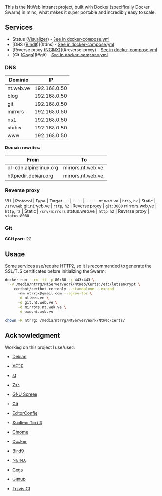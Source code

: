 This is the NtWeb intranet project, built with Docker (specifically Docker
Swarm) in mind, what makes it super portable and incredibly easy to scale.

## Services

* Status ([Visualizer][]) - [See in docker-compose.yml](docker-compose.yml#L3)
* [DNS ([Bind9][])](#dns) - [See in docker-compose.yml](docker-compose.yml#L13)
* [Reverse proxy ([NGINX][])](#reverse-proxy) - [See in docker-compose.yml](docker-compose.yml#L33)
* [Git ([Gogs][])](#git) - [See in docker-compose.yml](docker-compose.yml#L24)

### DNS

Dominio | IP
--------|---
nt.web.ve | 192.168.0.50
blog | 192.168.0.50
git | 192.168.0.50
mirrors | 192.168.0.50
ns1 | 192.168.0.50
status | 192.168.0.50
www | 192.168.0.50

**Domain rewrites:**

From | To
-----|---
dl-cdn.alpinelinux.org | mirrors.nt.web.ve.
httpredir.debian.org | mirrors.nt.web.ve.

### Reverse proxy

VH | Protocol | Type | Target
---|------|-------
nt.web.ve | `http`, `h2` | Static | `/srv/web`
git.nt.web.ve | `http`, `h2` | Reverse proxy | `git:3000`
mirrors.web.ve | `http`, `h2` | Static | `/srv/mirrors`
status.web.ve | `http`, `h2` | Reverse proxy | `status:8080`

### Git

**SSH port:** 22

## Usage

Some services use/require HTTP2, so it is recommended to generate the SSL/TLS
certificates before initializing the Swarm:

```sh
docker run --rm -it -p 80:80 -p 443:443 \
  -v /media/ntrrg/NtServer/Work/NtWeb/Certs:/etc/letsencrypt \
    certbot/certbot certonly --standalone --expand
      -nm ntrrgx@gmail.com --agree-tos \
      -d nt.web.ve \
      -d git.nt.web.ve \
      -d mirrors.nt.web.ve \
      -d www.nt.web.ve
```

```sh
chown -R ntrrg: /media/ntrrg/NtServer/Work/NtWeb/Certs/
```

## Acknowledgment

Working on this project I use/used:

* [Debian](https://www.debian.org/)

* [XFCE](https://xfce.org/)

* [st](https://st.suckless.org/)

* [Zsh](http://www.zsh.org/)

* [GNU Screen](https://www.gnu.org/software/screen)

* [Git](https://git-scm.com/)

* [EditorConfig](http://editorconfig.org/)

* [Sublime Text 3](https://www.sublimetext.com/3)

* [Chrome](https://www.google.com/chrome/browser/desktop/index.html)

* [Docker](https://docker.com)

* [Bind9][]

* [NGINX][]

* [Gogs][]

* [Github](https://github.com)

* [Travis CI](https://travis-ci.org)

[Bind9]: https://www.isc.org/downloads/bind/
[Gogs]: https://gogs.io/
[NGINX]: https://www.nginx.com/
[Visualizer]: https://github.com/dockersamples/docker-swarm-visualizer
